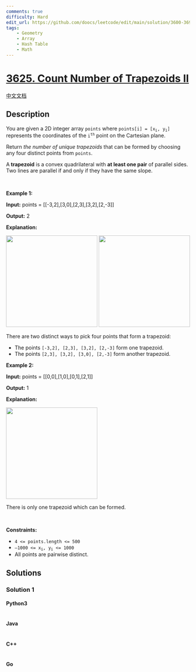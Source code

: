 ```yaml
---
comments: true
difficulty: Hard
edit_url: https://github.com/doocs/leetcode/edit/main/solution/3600-3699/3625.Count%20Number%20of%20Trapezoids%20II/README_EN.md
tags:
    - Geometry
    - Array
    - Hash Table
    - Math
---
```


<!-- problem:start -->

# [3625. Count Number of Trapezoids II](https://leetcode.com/problems/count-number-of-trapezoids-ii)

[中文文档](/solution/3600-3699/3625.Count%20Number%20of%20Trapezoids%20II/README.md)

## Description

<!-- description:start -->

<p data-end="189" data-start="146">You are given a 2D integer array <code>points</code> where <code>points[i] = [x<sub>i</sub>, y<sub>i</sub>]</code> represents the coordinates of the <code>i<sup>th</sup></code> point on the Cartesian plane.</p>

<p data-end="189" data-start="146">Return <em data-end="330" data-start="297">the number of unique </em><em>trapezoids</em> that can be formed by choosing any four distinct points from <code>points</code>.</p>

<p data-end="579" data-start="405">A<b> </b><strong>trapezoid</strong> is a convex quadrilateral with <strong data-end="496" data-start="475">at least one pair</strong> of parallel sides. Two lines are parallel if and only if they have the same slope.</p>

<p>&nbsp;</p>
<p><strong class="example">Example 1:</strong></p>

<div class="example-block">
<p><strong>Input:</strong> <span class="example-io">points = [[-3,2],[3,0],[2,3],[3,2],[2,-3]]</span></p>

<p><strong>Output:</strong> <span class="example-io">2</span></p>

<p><strong>Explanation:</strong></p>

<p><img alt="" src="https://fastly.jsdelivr.net/gh/doocs/leetcode@main/solution/3600-3699/3625.Count%20Number%20of%20Trapezoids%20II/images/desmos-graph-4.png" style="width: 250px; height: 250px;" /> <img alt="" src="https://fastly.jsdelivr.net/gh/doocs/leetcode@main/solution/3600-3699/3625.Count%20Number%20of%20Trapezoids%20II/images/desmos-graph-3.png" style="width: 250px; height: 250px;" /></p>

<p>There are two distinct ways to pick four points that form a trapezoid:</p>

<ul>
	<li>The points <code>[-3,2], [2,3], [3,2], [2,-3]</code> form one trapezoid.</li>
	<li>The points <code>[2,3], [3,2], [3,0], [2,-3]</code> form another trapezoid.</li>
</ul>
</div>

<p><strong class="example">Example 2:</strong></p>

<div class="example-block">
<p><strong>Input:</strong> <span class="example-io">points = [[0,0],[1,0],[0,1],[2,1]]</span></p>

<p><strong>Output:</strong> <span class="example-io">1</span></p>

<p><strong>Explanation:</strong></p>

<p><img alt="" src="https://fastly.jsdelivr.net/gh/doocs/leetcode@main/solution/3600-3699/3625.Count%20Number%20of%20Trapezoids%20II/images/desmos-graph-5.png" style="width: 250px; height: 250px;" /></p>

<p>There is only one trapezoid which can be formed.</p>
</div>

<p>&nbsp;</p>
<p><strong>Constraints:</strong></p>

<ul>
	<li><code>4 &lt;= points.length &lt;= 500</code></li>
	<li><code>&ndash;1000 &lt;= x<sub>i</sub>, y<sub>i</sub> &lt;= 1000</code></li>
	<li>All points are pairwise distinct.</li>
</ul>

<!-- description:end -->

## Solutions

<!-- solution:start -->

### Solution 1

<!-- tabs:start -->

#### Python3

```python

```

#### Java

```java

```

#### C++

```cpp

```

#### Go

```go

```

<!-- tabs:end -->

<!-- solution:end -->

<!-- problem:end -->
